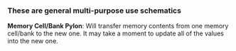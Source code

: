 ### These are general multi-purpose use schematics

**Memory Cell/Bank Pylon**: Will transfer memory contents from one memory cell/bank to the new one. It may take a moment to update all of the values into the new one.
